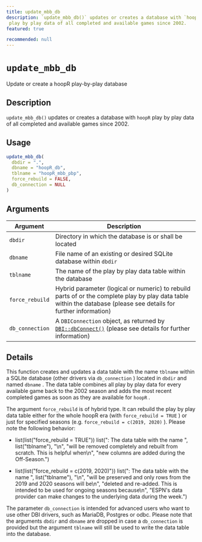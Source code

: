 ```yaml
---
title: update_mbb_db
description: `update_mbb_db()` updates or creates a database with `hoopR` 
 play by play data of all completed and available games since 2002.
featured: true

recommended: null
---
```

# `update_mbb_db`

Update or create a hoopR play-by-play database


## Description

`update_mbb_db()` updates or creates a database with `hoopR` 
 play by play data of all completed and available games since 2002.


## Usage

```r
update_mbb_db(
  dbdir = ".",
  dbname = "hoopR_db",
  tblname = "hoopR_mbb_pbp",
  force_rebuild = FALSE,
  db_connection = NULL
)
```


## Arguments

Argument      |Description
------------- |----------------
`dbdir`     |     Directory in which the database is or shall be located
`dbname`     |     File name of an existing or desired SQLite database within `dbdir`
`tblname`     |     The name of the play by play data table within the database
`force_rebuild`     |     Hybrid parameter (logical or numeric) to rebuild parts of or the complete play by play data table within the database (please see details for further information)
`db_connection`     |     A `DBIConnection` object, as returned by [`DBI::dbConnect()`](#dbi::dbconnect()) (please see details for further information)


## Details

This function creates and updates a data table with the name `tblname` 
 within a SQLite database (other drivers via `db_connection` ) located in
 `dbdir` and named `dbname` .
 The data table combines all play by play data for every available game back
 to the 2002 season and adds the most recent completed games as soon as they
 are available for `hoopR` .
 
 The argument `force_rebuild` is of hybrid type. It can rebuild the play
 by play data table either for the whole hoopR era (with `force_rebuild = TRUE` )
 or just for specified seasons (e.g. `force_rebuild = c(2019, 2020)` ).
 Please note the following behavior:
  

*  list(list("force_rebuild = TRUE")) list(": The data table with the name ", list("tblname"), "\n", "will be removed completely and rebuilt from scratch. This is helpful when\n", "new columns are added during the Off-Season.")  

*  list(list("force_rebuild = c(2019, 2020)")) list(": The data table with the name ", list("tblname"), "\n", "will be preserved and only rows from the 2019 and 2020 seasons will be\n", "deleted and re-added. This is intended to be used for ongoing seasons because\n", "ESPN's data provider can make changes to the underlying data during the week.")  
 
 The parameter `db_connection` is intended for advanced users who want
 to use other DBI drivers, such as MariaDB, Postgres or odbc. Please note that
 the arguments `dbdir` and `dbname` are dropped in case a `db_connection` 
 is provided but the argument `tblname` will still be used to write the
 data table into the database.


